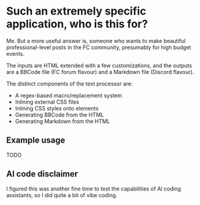 # Such an extremely specific application, who is this for?

Me.
But a more useful answer is, someone who wants to make beautiful professional-level posts in the FC community, presumably for high budget events.

The inputs are HTML extended with a few customizations, and the outputs are a BBCode file (FC forum flavour) and a Markdown file (Discord flavour).

The distinct components of the text processor are:

* A regex-based macro/replacement system
* Inlining external CSS files
* Inlining CSS styles onto elements
* Generating BBCode from the HTML
* Generating Markdown from the HTML

## Example usage

TODO

## AI code disclaimer

I figured this was another fine time to test the capabilities of AI coding assistants, so I did quite a bit of vibe coding.
